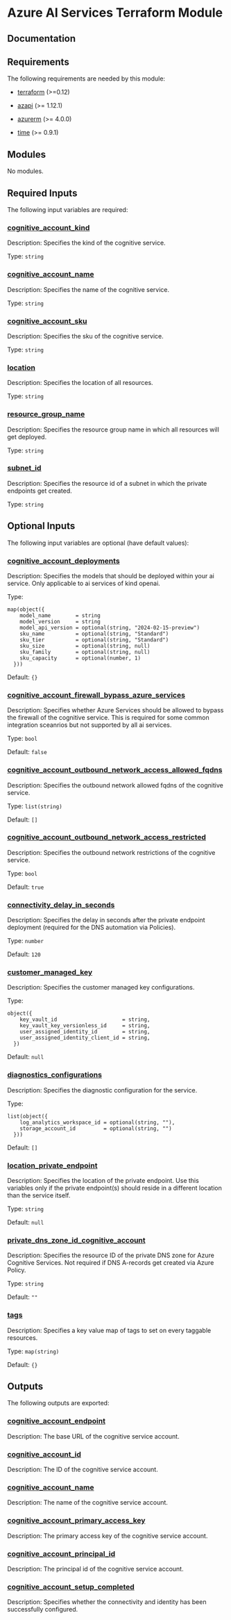 <!-- BEGIN_TF_DOCS -->
# Azure AI Services Terraform Module

## Documentation
<!-- markdownlint-disable MD033 -->

## Requirements

The following requirements are needed by this module:

- <a name="requirement_terraform"></a> [terraform](#requirement\_terraform) (>=0.12)

- <a name="requirement_azapi"></a> [azapi](#requirement\_azapi) (>= 1.12.1)

- <a name="requirement_azurerm"></a> [azurerm](#requirement\_azurerm) (>= 4.0.0)

- <a name="requirement_time"></a> [time](#requirement\_time) (>= 0.9.1)

## Modules

No modules.

<!-- markdownlint-disable MD013 -->
<!-- markdownlint-disable MD034 -->
## Required Inputs

The following input variables are required:

### <a name="input_cognitive_account_kind"></a> [cognitive\_account\_kind](#input\_cognitive\_account\_kind)

Description: Specifies the kind of the cognitive service.

Type: `string`

### <a name="input_cognitive_account_name"></a> [cognitive\_account\_name](#input\_cognitive\_account\_name)

Description: Specifies the name of the cognitive service.

Type: `string`

### <a name="input_cognitive_account_sku"></a> [cognitive\_account\_sku](#input\_cognitive\_account\_sku)

Description: Specifies the sku of the cognitive service.

Type: `string`

### <a name="input_location"></a> [location](#input\_location)

Description: Specifies the location of all resources.

Type: `string`

### <a name="input_resource_group_name"></a> [resource\_group\_name](#input\_resource\_group\_name)

Description: Specifies the resource group name in which all resources will get deployed.

Type: `string`

### <a name="input_subnet_id"></a> [subnet\_id](#input\_subnet\_id)

Description: Specifies the resource id of a subnet in which the private endpoints get created.

Type: `string`

## Optional Inputs

The following input variables are optional (have default values):

### <a name="input_cognitive_account_deployments"></a> [cognitive\_account\_deployments](#input\_cognitive\_account\_deployments)

Description: Specifies the models that should be deployed within your ai service. Only applicable to ai services of kind openai.

Type:

```hcl
map(object({
    model_name        = string
    model_version     = string
    model_api_version = optional(string, "2024-02-15-preview")
    sku_name          = optional(string, "Standard")
    sku_tier          = optional(string, "Standard")
    sku_size          = optional(string, null)
    sku_family        = optional(string, null)
    sku_capacity      = optional(number, 1)
  }))
```

Default: `{}`

### <a name="input_cognitive_account_firewall_bypass_azure_services"></a> [cognitive\_account\_firewall\_bypass\_azure\_services](#input\_cognitive\_account\_firewall\_bypass\_azure\_services)

Description: Specifies whether Azure Services should be allowed to bypass the firewall of the cognitive service. This is required for some common integration sceanrios but not supported by all ai services.

Type: `bool`

Default: `false`

### <a name="input_cognitive_account_outbound_network_access_allowed_fqdns"></a> [cognitive\_account\_outbound\_network\_access\_allowed\_fqdns](#input\_cognitive\_account\_outbound\_network\_access\_allowed\_fqdns)

Description: Specifies the outbound network allowed fqdns of the cognitive service.

Type: `list(string)`

Default: `[]`

### <a name="input_cognitive_account_outbound_network_access_restricted"></a> [cognitive\_account\_outbound\_network\_access\_restricted](#input\_cognitive\_account\_outbound\_network\_access\_restricted)

Description: Specifies the outbound network restrictions of the cognitive service.

Type: `bool`

Default: `true`

### <a name="input_connectivity_delay_in_seconds"></a> [connectivity\_delay\_in\_seconds](#input\_connectivity\_delay\_in\_seconds)

Description: Specifies the delay in seconds after the private endpoint deployment (required for the DNS automation via Policies).

Type: `number`

Default: `120`

### <a name="input_customer_managed_key"></a> [customer\_managed\_key](#input\_customer\_managed\_key)

Description: Specifies the customer managed key configurations.

Type:

```hcl
object({
    key_vault_id                     = string,
    key_vault_key_versionless_id     = string,
    user_assigned_identity_id        = string,
    user_assigned_identity_client_id = string,
  })
```

Default: `null`

### <a name="input_diagnostics_configurations"></a> [diagnostics\_configurations](#input\_diagnostics\_configurations)

Description: Specifies the diagnostic configuration for the service.

Type:

```hcl
list(object({
    log_analytics_workspace_id = optional(string, ""),
    storage_account_id         = optional(string, "")
  }))
```

Default: `[]`

### <a name="input_location_private_endpoint"></a> [location\_private\_endpoint](#input\_location\_private\_endpoint)

Description: Specifies the location of the private endpoint. Use this variables only if the private endpoint(s) should reside in a different location than the service itself.

Type: `string`

Default: `null`

### <a name="input_private_dns_zone_id_cognitive_account"></a> [private\_dns\_zone\_id\_cognitive\_account](#input\_private\_dns\_zone\_id\_cognitive\_account)

Description: Specifies the resource ID of the private DNS zone for Azure Cognitive Services. Not required if DNS A-records get created via Azure Policy.

Type: `string`

Default: `""`

### <a name="input_tags"></a> [tags](#input\_tags)

Description: Specifies a key value map of tags to set on every taggable resources.

Type: `map(string)`

Default: `{}`

## Outputs

The following outputs are exported:

### <a name="output_cognitive_account_endpoint"></a> [cognitive\_account\_endpoint](#output\_cognitive\_account\_endpoint)

Description: The base URL of the cognitive service account.

### <a name="output_cognitive_account_id"></a> [cognitive\_account\_id](#output\_cognitive\_account\_id)

Description: The ID of the cognitive service account.

### <a name="output_cognitive_account_name"></a> [cognitive\_account\_name](#output\_cognitive\_account\_name)

Description: The name of the cognitive service account.

### <a name="output_cognitive_account_primary_access_key"></a> [cognitive\_account\_primary\_access\_key](#output\_cognitive\_account\_primary\_access\_key)

Description: The primary access key of the cognitive service account.

### <a name="output_cognitive_account_principal_id"></a> [cognitive\_account\_principal\_id](#output\_cognitive\_account\_principal\_id)

Description: The principal id of the cognitive service account.

### <a name="output_cognitive_account_setup_completed"></a> [cognitive\_account\_setup\_completed](#output\_cognitive\_account\_setup\_completed)

Description: Specifies whether the connectivity and identity has been successfully configured.

<!-- markdownlint-enable -->

<!-- END_TF_DOCS -->